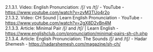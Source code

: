 2.1.3.1. Video: English Pronunciation: /ʃ/ vs /tʃ/ - YouTube - https://www.youtube.com/watch?v=zvM3TUo4r2o  
2.1.3.2. Video: CH Sound | Learn English Pronunciation - YouTube - https://www.youtube.com/watch?v=2gX8D2vBn4M  
2.1.3.3. Article: Minimal Pair /ʃ/ and /tʃ/ | Learn English - https://www.englishclub.com/pronunciation/minimal-pairs-sh-ch.php  
2.1.3.4. Article: English Pronunciation: The Sounds /ʃ/ and /tʃ/ - Hadar Shemesh - https://hadarshemesh.com/magazine/sh-ch/  
